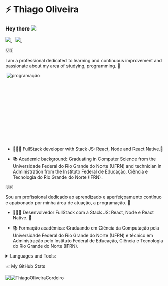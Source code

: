 <!-- ### Hi there 👋 -->

<!--
**ThiagoOliveiraCordeiro/ThiagoOliveiraCordeiro** is a ✨ _special_ ✨ repository because its `README.md` (this file) appears on your GitHub profile.

Here are some ideas to get you started:

- 🔭 I’m currently working on ...
- 🌱 I’m currently learning ...
- 👯 I’m looking to collaborate on ...
- 🤔 I’m looking for help with ...
- 💬 Ask me about ...
- 📫 How to reach me: ...
- 😄 Pronouns: ...
- ⚡ Fun fact: ...
-->
# ⚡ Thiago Oliveira

### Hey there <img src="https://media.giphy.com/media/hvRJCLFzcasrR4ia7z/giphy.gif" width="25px">

<p>
<a href="https://www.linkedin.com/in/thiago-de-oliveira-cordeiro-32562b1b6/">
    <img src="https://img.shields.io/badge/linkedin-%230077B5.svg?&style=for-the-badge&logo=linkedin&logoColor=white" />
</a>&nbsp;&nbsp;
<a href="mailto:thiagoty52@gmail.com">
    <img src="https://img.shields.io/badge/Gmail-D14836?style=for-the-badge&logo=gmail&logoColor=white" />        
</a>&nbsp;&nbsp; 
</p>

<p>

:us:

I am a professional dedicated to learning and continuous improvement and passionate about my area of ​​studying, programming. :rocket:

<img align="right" alt="programação" src="https://github.com/ThiagoOliveiraCordeiro/ThiagoOliveiraCordeiro/blob/master/programming.svg" width="500" height="230" /> <p>


- 👨🏽‍💻 FullStack developer with Stack JS: React, Node and React Native.💜

- :books: Academic background: Graduating in Computer Science from the Universidade Federal do Rio Grande do Norte (UFRN) and technician in Administration from the Instituto Federal de Educação, Ciência e Tecnologia do Rio Grande do Norte (IFRN). 

</p>

<p>
🇧🇷

Sou um profissional dedicado ao aprendizado e aperfeiçoamento contínuo e apaixonado por minha área de atuação, a programação. :rocket:

- 👨🏽‍💻 Desenvolvedor FullStack com a Stack JS: React, Node e React Native. 💜

- :books: Formação acadêmica: Graduando em Ciência da Computação pela Universidade Federal do Rio Grande do Norte (UFRN) e técnico em Administração pelo Instituto Federal de Educação, Ciência e Tecnologia do Rio Grande do Norte (IFRN). </p>

<details>
    <summary> Languages and Tools: </summary>  
    <code> <img alt="icone do html5" height="35" width="35" src="https://raw.githubusercontent.com/devicons/devicon/master/icons/html5/html5-original.svg"></code>
    <code> <img alt="icone do css3" height="35" width="35" src="https://raw.githubusercontent.com/devicons/devicon/master/icons/css3/css3-original.svg"></code>
    <code><img alt="icone do JavaScript" height="35" width="35" src="https://raw.githubusercontent.com/devicons/devicon/master/icons/javascript/javascript-original.svg"></code>
    <code><img alt="icone do BootStrap" height="35" width="35" src="https://raw.githubusercontent.com/devicons/devicon/master/icons/bootstrap/bootstrap-plain.svg"></code>
    <code><img alt="icone do TypeScript" height="35" width="35" src="https://raw.githubusercontent.com/devicons/devicon/master/icons/typescript/typescript-original.svg"></code>
    <code><img alt="icone do BabelJS" height="35" width="35" src="https://raw.githubusercontent.com/devicons/devicon/master/icons/babel/babel-original.svg"></code>
    <code><img alt="icone do Webpack" height="35" width="35" src="https://raw.githubusercontent.com/devicons/devicon/master/icons/webpack/webpack-original.svg"></code>
    <code><img alt="icone do ReactJS" height="35" width="35" src="https://raw.githubusercontent.com/devicons/devicon/master/icons/react/react-original.svg"></code>
    <code><img alt="icone do NextJS" height="35" width="35" src="https://raw.githubusercontent.com/devicons/devicon/master/icons/nextjs/nextjs-original.svg"></code>
    <code><img alt="icone do ExpressJS" height="35" width="35" src="https://raw.githubusercontent.com/devicons/devicon/master/icons/express/express-original.svg"></code>
    <code><img alt="icone do Python" height="35" width="35" src="https://raw.githubusercontent.com/devicons/devicon/master/icons/python/python-original.svg"></code>
    <code><img alt="icone do Django" height="35" width="35" src="https://raw.githubusercontent.com/devicons/devicon/master/icons/django/django-original.svg"></code>
    <code><img alt="icone do MySql" height="35" width="35" src="https://raw.githubusercontent.com/devicons/devicon/master/icons/mysql/mysql-original.svg"></code>
    <code><img alt="icone do C" height="35" width="35" src="https://raw.githubusercontent.com/devicons/devicon/master/icons/c/c-original.svg"></code>
    <code><img alt="icone do CPP" height="35" width="35" src="https://raw.githubusercontent.com/devicons/devicon/master/icons/cplusplus/cplusplus-original.svg"></code>
    <code><img alt="icone do Linux" height="35" width="35" src="https://raw.githubusercontent.com/devicons/devicon/master/icons/linux/linux-original.svg"></code>
</details>


📈 My GitHub Stats

<img align="left" src="https://github-readme-stats.vercel.app/api/top-langs/?username=ThiagoOliveiraCordeiro&layout=compact"/>

<img src="https://github-readme-stats.vercel.app/api?username=ThiagoOliveiraCordeiro&show_icons=true" alt="ThiagoOliveiraCordeiro" />
<!-- <p style="align=center;"> -->
<!-- Change the `github-readme-stats.anuraghazra1.vercel.app` to `github-readme-stats.vercel.app`  -->
<!-- </p> -->
<!-- &theme=material-palenight -->
<!-- &theme=gotham -->
